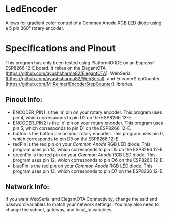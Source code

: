 # LedEncoder
Allows for gradient color control of a Common Anode RGB LED diode using a 5 pin 360° rotary encoder.
# Specifications and Pinout
This program has only been tested using PlatformIO IDE on an Espressif ESP8266 12-E board. It relies on the ElegantOTA (https://github.com/ayushsharma82/ElegantOTA), WebSerial (https://github.com/ayushsharma82/WebSerial), and EncoderStepCounter (https://github.com/M-Reimer/EncoderStepCounter) libraries.
## Pinout Info:
* ENCODER_PIN1 is the 'a' pin on your rotary encoder. This program uses pin 4, which corresponds to pin D2 on the ESP8266 12-E.
* ENCODER_PIN2 is the 'b' pin on your rotary encoder. This program uses pin 5, which corresponds to pin D1 on the ESP8266 12-E.
* button is the button pin on your rotary encoder. This program uses pin 0, which corresponds to pin D3 on the ESP8266 12-E.
* redPin is the red pin on your _Common Anode_ RGB LED diode. This program uses pin 14, which corresponds to pin D5 on the ESP8266 12-E.
* greenPin is the red pin on your _Common Anode_ RGB LED diode. This program uses pin 12, which corresponds to pin D6 on the ESP8266 12-E.
* bluePin is the red pin on your _Common Anode_ RGB LED diode. This program uses pin 13, which corresponds to pin D7 on the ESP8266 12-E.
## Network Info:
If you want WebSerial and ElegantOTA Connectivity, change the ssid and password variables to match your network settings. You may also need to change the subnet, gateway, and local_ip variables.